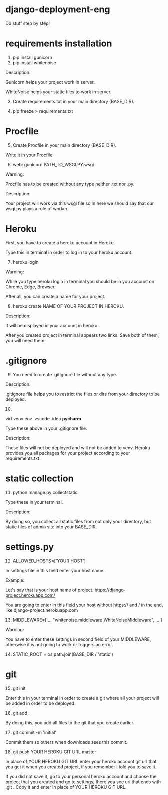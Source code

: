# django-deployment-eng

Do stuff step by step!

# requirements installation


1) pip install gunicorn
2) pip install whitenoise


Description: 

Gunicorn helps your project work in server.

WhiteNoise helps your static files to work in server.


3) Create requirements.txt in your main directory (BASE_DIR).

4) pip freeze > requirements.txt


# Procfile


5) Create Procfile in your main directory (BASE_DIR).


Write it in your Procfile

6) web: gunicorn PATH_TO_WSGI.PY.wsgi


Warning:

Procfile has to be created without any type neither .txt nor .py.

Description: 

Your project will work via this wsgi file so in here we should say that our wsgi.py plays a role of worker.


# Heroku

First, you have to create a heroku account in Heroku.


Type this in terminal in order to log in to your heroku account.


7) heroku login

Warning:

While you type heroku login in terminal you should be in you account on Chrome, Edge, Browser.


After all, you can create a name for your project.

8) heroku create NAME OF YOUR PROJECT IN HEROKU.


Description:

It will be displayed in your account in heroku.

After you created project in terminal appears two links.
Save both of them, you will need them.


# .gitignore


9) You need to create .gitignore file without any type.

Description:

.gitignore file helps you to restrict the files or dirs from your directory to be deployed.


10)

virt
venv
env
.vscode
.idea
__pycharm__

Type these above in your .gitignore file.


Description:

These files will not be deployed and will not be added to venv.
Heroku provides you all packages for your project according to your requirements.txt.


# static collection


11) python manage.py collectstatic

Type these in your terminal.


Description: 

By doing so, you collect all static files from not only your directory,
but static files of admin site into your BASE_DIR.


# settings.py


12) ALLOWED_HOSTS=['YOUR HOST']


In settings file in this field enter your host name.

Example:

Let's say that is your host name of project. 
https://django-project.herokuapp.com/

You are going to enter in this field your host without
https:// and / in the end, like django-project.herokuapp.com


13) MIDDLEWARE=[
    ...
    "whitenoise.middleware.WhiteNoiseMiddleware", 
    ...
]

Warning:

You have to enter these settings in second field of your MIDDLEWARE,
otherwise it is not going to work or triggers an error.


14) STATIC_ROOT = os.path.join(BASE_DIR / 'static')


# git


15) git init

Enter this in your terminal in order to create a git where all your project will be added in order to be deployed.


16) git add .

By doing this, you add all files to the git that ypu create earlier.


17) git commit -m 'initial'

Commit them so others when downloads sees this commit.


18) git push YOUR HEROKU GIT URL master

In place of YOUR HEROKU GIT URL enter your heroku account git url that you get it when you created project,
if you remember I told you to save it.

If you did not save it, go to your personal heroku account and choose the project that you created and go to settings,
there you see url that ends with .git .
Copy it and enter in place of YOUR HEROKU GIT URL.
